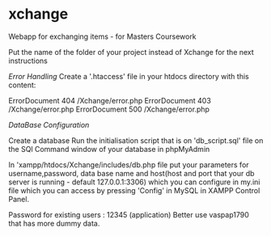 # xchange
Webapp for exchanging items - for Masters Coursework 

Put the name of the folder of your project instead of Xchange for the next instructions

_Error Handling_
Create a '.htaccess' file in your htdocs directory with this content:

ErrorDocument 404 /Xchange/error.php
ErrorDocument 403 /Xchange/error.php
ErrorDocument 500 /Xchange/error.php

_DataBase Configuration_

Create a database
Run the initialisation script that is on 'db_script.sql' file 
on the SQl Command window of your database in phpMyAdmin

In 'xampp/htdocs/Xchange/includes/db.php file
put your parameters for username,password, data base name and 
host(host and port that your db server is running - default 127.0.0.1:3306) 
which you can configure in my.ini file which you can access by pressing 'Config' in MySQL
in XAMPP Control Panel.

Password for existing users : 12345 (application)
Better use vaspap1790 that has more dummy data.
